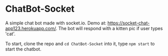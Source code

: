 # ChatBot-Socket
A simple chat bot made with socket.io. Demo at: https://socket-chat-app123.herokuapp.com/. 
The bot will respond with a kitten pic if user types 'cat'.

To start, clone the repo and `cd ChatBot-Socket` into it, type `npm start` to start the chatbot. 
